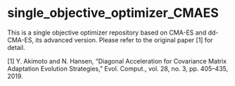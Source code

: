 # single_objective_optimizer_CMAES
This is a single objective optimizer repository based on CMA-ES and dd-CMA-ES, its advanced version. Please refer to the original paper [1] for detail.

[1] Y. Akimoto and N. Hansen, “Diagonal Acceleration for Covariance Matrix Adaptation Evolution Strategies,” Evol. Comput., vol. 28, no. 3, pp. 405–435, 2019.
